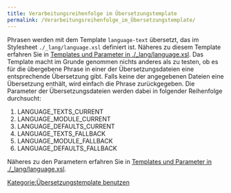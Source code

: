 ```yaml
---
title: Verarbeitungsreihenfolge im Übersetzungstemplate
permalink: /Verarbeitungsreihenfolge_im_Übersetzungstemplate/
---
```


Phrasen werden mit dem Template `language-text` übersetzt, das im Stylesheet `./_lang/language.xsl` definiert ist. Näheres zu diesem Template erfahren Sie in [Templates und Parameter in ./_lang/language.xsl](/Templates_und_Parameter_in_./_lang/language.xsl ). Das Template macht im Grunde genommen nichts anderes als zu testen, ob es für die übergebene Phrase in einer der Übersetzungsdateien eine entsprechende Übersetzung gibt. Falls keine der angegebenen Dateien eine Übersetzung enthält, wird einfach die Phrase zurückgegeben. Die Parameter der Übersetzungsdateien werden dabei in folgender Reihenfolge durchsucht:

1.  LANGUAGE_TEXTS_CURRENT
2.  LANGUAGE_MODULE_CURRENT
3.  LANGUAGE_DEFAULTS_CURRENT
4.  LANGUAGE_TEXTS_FALLBACK
5.  LANGUAGE_MODULE_FALLBACK
6.  LANGUAGE_DEFAULTS_FALLBACK

Näheres zu den Parametern erfahren Sie in [Templates und Parameter in ./_lang/language.xsl](/Templates_und_Parameter_in_./_lang/language.xsl ).

[Kategorie:Übersetzungstemplate benutzen](/Kategorie:Übersetzungstemplate_benutzen )
